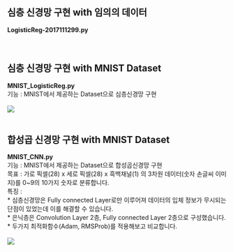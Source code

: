
<H2>심층 신경망 구현 with 임의의 데이터</H2>  
<b>LogisticReg-2017111299.py</b><br/>
<br/><br/>

<H2>심층 신경망 구현 with MNIST Dataset</H2>  
<b>MNIST_LogisticReg.py</b><br/>
기능 : MNIST에서 제공하는 Dataset으로 심층신경망 구현<br/><br/>
<img src="https://user-images.githubusercontent.com/48902155/84875227-a663f700-b0c0-11ea-92ef-4e310d8423ee.png"></img>
<br/><br/>

<H2>합성곱 신경망 구현 with MNIST Dataset</H2>  
<b>MNIST_CNN.py</b><br/>
기능 : MNIST에서 제공하는 Dataset으로 합성곱신경망 구현<br/>
목표 : 가로 픽셀(28) x 세로 픽셀(28) x 흑백채널(1) 의 3차원 데이터(숫자 손글씨 이미지)를 0~9의 10가지 숫자로 분류합니다.<br/>
특징 :<br/>
* 심층신경망은 Fully connected Layer로만 이루어져 데이터의 입체 정보가 무시되는 단점이 있었는데 이를 해결할 수 있습니다.<br/>
* 은닉층은 Convolution Layer 2층, Fully connected Layer 2층으로 구성했습니다.<br/>
* 두가지 최적화함수(Adam, RMSProb)를 적용해보고 비교합니다.<br/><br/>
<img src="https://user-images.githubusercontent.com/48902155/84874229-4587ef00-b0bf-11ea-8cd3-d652addc4321.png"></img>
<br/><br/>

